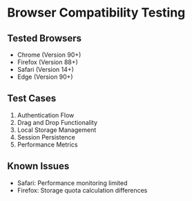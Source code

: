# Browser Compatibility Testing

## Tested Browsers
- Chrome (Version 90+)
- Firefox (Version 88+)
- Safari (Version 14+)
- Edge (Version 90+)

## Test Cases
1. Authentication Flow
2. Drag and Drop Functionality
3. Local Storage Management
4. Session Persistence
5. Performance Metrics

## Known Issues
- Safari: Performance monitoring limited
- Firefox: Storage quota calculation differences 